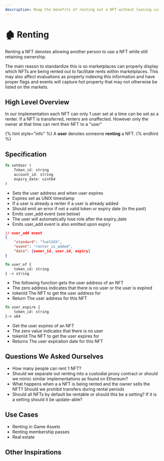 ```yaml
---
description: Reap the benefits of renting out a NFT without loosing custody
---
```


# 🏚 Renting

Renting a NFT denotes allowing another person to use a NFT while still retaining ownership.&#x20;

The main reason to standardize this is so marketplaces can properly display which NFTs are being rented out to facilitate rents within marketplaces. This may also affect evaluations as property indexing this information and have proper flags and events will capture hot property that may not otherwise be listed on the markets.



## High Level Overview

In our implementation each NFT can only 1 user set at a time can be set as a renter. If a NFT is transferred, renters are unaffected. However only the owner at that time can rent their NFT to a "user"&#x20;

{% hint style="info" %}
A **user** denotes someone **renting** a NFT.
{% endhint %}

## Specification

```rust
fn setUser (
    Token_id: string
    account_id: string
    expiry_date: uint64
)
```

* Sets the user address and when user expires
* Expires set as UNIX timestamp
* If a user is already a renter if a user is already added
* Should emit an error if not a valid token or expiry date (in the past)
* Emits user\_add event (see below)
* The user will automatically lose role after the expiry\_date
* Emits user\_add event is also emitted upon expiry

```json
// user_add event
{
    "standard": "fuelXXX",
    "event": "renter_is_added",
    "data": {owner_id, user.id, expiry}
}
```

```rust
fn user_of {
    token_id: string
} -> string
```

* The following function gets the user address of an NFT
* The zero address indicates that there is no user or the user is expired
* tokenId The NFT to get the user address for
* Return The user address for this NFT

```rust
fn user_expire {
    token_id: string
}-> u64
```

* Get the user expires of an NFT
* The zero value indicates that there is no user
* tokenId The NFT to get the user expires for
* Returns The user expiration date for this NFT

## Questions We Asked Ourselves

* How many people can rent 1 NFT?
* Should we separate out renting into a custodial proxy contract or should we mimic similar implementations as found on Ethereum?
* What happens when a a NFT is being rented and the owner sells the NFT? Should we prohibit transfers during rental periods
* Should all NFTs by default be rentable or should this be a setting? If it is a setting should it be update-able?

## Use Cases

* Renting in Game Assets
* Renting membership passes
* Real estate



## Other Inspirations
